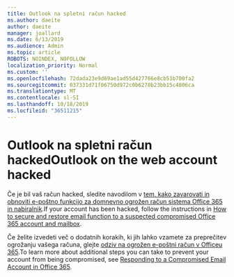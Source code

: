 ```yaml
---
title: Outlook na spletni račun hacked
ms.author: daeite
author: daeite
manager: joallard
ms.date: 6/13/2019
ms.audience: Admin
ms.topic: article
ROBOTS: NOINDEX, NOFOLLOW
localization_priority: Normal
ms.custom: ''
ms.openlocfilehash: 72dada23e9d69ae1ad55d427766e8cb51b700fa2
ms.sourcegitcommit: 037331d71f06750d972c0b6278b23bb15c4806ca
ms.translationtype: MT
ms.contentlocale: sl-SI
ms.lasthandoff: 10/18/2019
ms.locfileid: "36511215"
---
```

# <a name="outlook-on-the-web-account-hacked"></a><span data-ttu-id="2942c-102">Outlook na spletni račun hacked</span><span class="sxs-lookup"><span data-stu-id="2942c-102">Outlook on the web account hacked</span></span>

<span data-ttu-id="2942c-103">Če je bil vaš račun hacked, sledite navodilom v [tem, kako zavarovati in obnoviti e-poštno funkcijo za domnevno ogrožen račun sistema Office 365 in nabiralnik](https://docs.microsoft.com/office365/securitycompliance/responding-to-a-compromised-email-account#how-to-secure-and-restore-email-function-to-a-suspected-compromised-office-365-account-and-mailbox).</span><span class="sxs-lookup"><span data-stu-id="2942c-103">If your account has been hacked, follow the instructions in [How to secure and restore email function to a suspected compromised Office 365 account and mailbox](https://docs.microsoft.com/office365/securitycompliance/responding-to-a-compromised-email-account#how-to-secure-and-restore-email-function-to-a-suspected-compromised-office-365-account-and-mailbox).</span></span>

<span data-ttu-id="2942c-104">Če želite izvedeti več o dodatnih korakih, ki jih lahko vzamete za preprečitev ogrožanju vašega računa, glejte [odziv na ogrožen e-poštni račun v Officeu 365](https://docs.microsoft.com/office365/securitycompliance/responding-to-a-compromised-email-account).</span><span class="sxs-lookup"><span data-stu-id="2942c-104">To learn more about additional steps you can take to prevent your account from being compromised, see [Responding to a Compromised Email Account in Office 365](https://docs.microsoft.com/office365/securitycompliance/responding-to-a-compromised-email-account).</span></span>